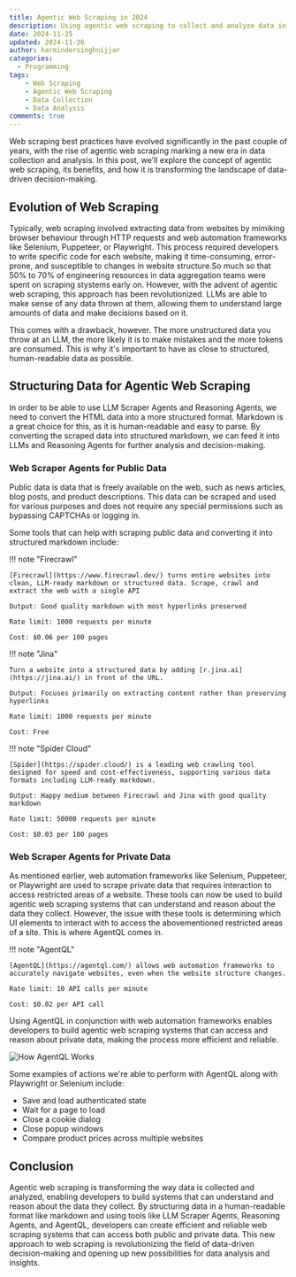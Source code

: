 ```yaml
---
title: Agentic Web Scraping in 2024
description: Using agentic web scraping to collect and analyze data in 2024.
date: 2024-11-25
updated: 2024-11-26
author: harmindersinghnijjar
categories:
  - Programming
tags:
    - Web Scraping
    - Agentic Web Scraping
    - Data Collection
    - Data Analysis
comments: true
---
```


Web scraping best practices have evolved significantly in the past couple of years, with the rise of agentic web scraping marking a new era in data collection and analysis. In this post, we'll explore the concept of agentic web scraping, its benefits, and how it is transforming the landscape of data-driven decision-making.

## Evolution of Web Scraping

Typically, web scraping involved extracting data from websites by mimiking browser behaviour through HTTP requests and web automation frameworks like Selenium, Puppeteer, or Playwright. This process required developers to write specific code for each website, making it time-consuming, error-prone, and susceptible to changes in website structure.So much so that 50% to 70% of engineering resources in data aggregation teams were spent on scraping stystems early on. However, with the advent of agentic web scraping, this approach has been revolutionized. LLMs are able to make sense of any data thrown at them, allowing them to understand large amounts of data and make decisions based on it.

This comes with a drawback, however. The more unstructured data you throw at an LLM, the more likely it is to make mistakes and the more tokens are consumed. This is why it's important to have as close to structured, human-readable data as possible.

## Structuring Data for Agentic Web Scraping

In order to be able to use LLM Scraper Agents and Reasoning Agents, we need to convert the HTML data into a more structured format. Markdown is a great choice for this, as it is human-readable and easy to parse. By converting the scraped data into structured markdown, we can feed it into LLMs and Reasoning Agents for further analysis and decision-making.

### Web Scraper Agents for Public Data

Public data is data that is freely available on the web, such as news articles, blog posts, and product descriptions. This data can be scraped and used for various purposes and does not require any special permissions such as bypassing CAPTCHAs or logging in.

Some tools that can help with scraping public data and converting it into structured markdown include:

!!! note "Firecrawl"

    [Firecrawl](https://www.firecrawl.dev/) turns entire websites into clean, LLM-ready markdown or structured data. Scrape, crawl and extract the web with a single API 

    Output: Good quality markdown with most hyperlinks preserved

    Rate limit: 1000 requests per minute

    Cost: $0.06 per 100 pages

!!! note "Jina"

    Turn a website into a structured data by adding [r.jina.ai](https://jina.ai/) in front of the URL.

    Output: Focuses primarily on extracting content rather than preserving hyperlinks

    Rate limit: 1000 requests per minute

    Cost: Free

!!! note "Spider Cloud"

    [Spider](https://spider.cloud/) is a leading web crawling tool designed for speed and cost-effectiveness, supporting various data formats including LLM-ready markdown.

    Output: Happy medium between Firecrawl and Jina with good quality markdown

    Rate limit: 50000 requests per minute

    Cost: $0.03 per 100 pages

### Web Scraper Agents for Private Data

As mentioned earlier, web automation frameworks like Selenium, Puppeteer, or Playwright are used to scrape private data that requires interaction to access restricted areas of a website. These tools can now be used to build agentic web scraping systems that can understand and reason about the data they collect. However, the issue with these tools is determining which UI elements to interact with to access the abovementioned restricted areas of a site. This is where AgentQL comes in.

!!! note "AgentQL"

    [AgentQL](https://agentql.com/) allows web automation frameworks to accurately navigate websites, even when the website structure changes.

    Rate limit: 10 API calls per minute

    Cost: $0.02 per API call

Using AgentQL in conjunction with web automation frameworks enables developers to build agentic web scraping systems that can access and reason about private data, making the process more efficient and reliable.

![How AgentQL Works](https://i.imgur.com/dSDZPzJ.png)

Some examples of actions we're able to perform with AgentQL along with Playwright or Selenium include:

- Save and load authenticated state
- Wait for a page to load
- Close a cookie dialog
- Close popup windows
- Compare product prices across multiple websites

## Conclusion

Agentic web scraping is transforming the way data is collected and analyzed, enabling developers to build systems that can understand and reason about the data they collect. By structuring data in a human-readable format like markdown and using tools like LLM Scraper Agents, Reasoning Agents, and AgentQL, developers can create efficient and reliable web scraping systems that can access both public and private data. This new approach to web scraping is revolutionizing the field of data-driven decision-making and opening up new possibilities for data analysis and insights.